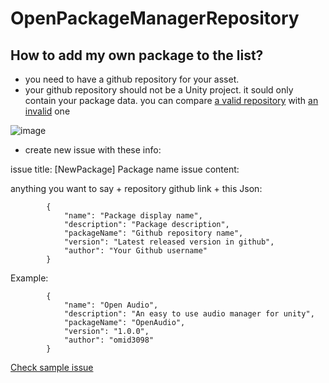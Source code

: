 # OpenPackageManagerRepository

## How to add my own package to the list?
- you need to have a github repository for your asset.
- your github repository should not be a Unity project. it sould only contain your package data.
you can compare [a valid repository](https://github.com/omid3098/OpenAudio) with [an invalid](https://github.com/omid3098/OpenWatcher) one

![image](https://user-images.githubusercontent.com/6388730/42286418-10a8bf78-7fc8-11e8-94e7-318a7afa3525.png)

- create new issue with these info:

issue title: [NewPackage] Package name
issue content: 

anything you want to say + repository github link + this Json:

```
        {
            "name": "Package display name",
            "description": "Package description",
            "packageName": "Github repository name",
            "version": "Latest released version in github",
            "author": "Your Github username"
        }
```
Example: 
```
        {
            "name": "Open Audio",
            "description": "An easy to use audio manager for unity",
            "packageName": "OpenAudio",
            "version": "1.0.0",
            "author": "omid3098"
        }
```

[Check sample issue](https://github.com/omid3098/OpenPackageManager/issues/1)
